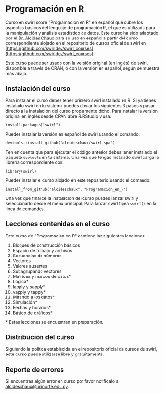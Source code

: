 # Programación en R
Curso en swirl sobre "Programación en R" en español que cubre los aspectos básicos del lenguaje de programación R, el que es utilizado para la manipulación y análisis estadístico de datos. Este curso ha sido adaptado por el [Dr. Alcides Chaux](https://github.com/alcideschaux) para su uso en español a partir del curso correspondiente alojado en el repositorio de cursos oficial de swirl en [https://github.com/swirldev/swirl_courses](https://github.com/swirldev/swirl_courses).

Este curso puede ser usado con la versión original (en inglés) de swirl, disponible a través de CRAN, o con la versión en español, según se muestra más abajo.

## Instalación del curso
Para instalar el curso debes tener primero swirl instalado en R. Si ya tienes instalado swirl en tu sistema puedes obviar los siguientes 3 pasos y pasar directo a la instalación del curso propiamente dicho. Para instalar la versión original en inglés desde CRAN abre R/RStudio y usa:

```
install.packages("swirl")
```

Puedes instalar la versión en español de swirl usando el comando:

```
devtools::install_github("alcideschaux/swirl-spa")
```

Ten en cuenta que para ejecutar el código anterior debes tener instalado el paquete `devtools` en tu sistema. Una vez que tengas instalado swirl carga la librería correspondiente con:

```
library(swirl)
```

Puedes instalar el curso alojado en este repositorio usando el comando:

```
install_from_github("alcideschaux", "Programacion_en_R")
```

Una vez que finalice la instalación del curso puedes lanzar swirl y seleccionarlo desde el menú principal. Para lanzar swirl tipea `swirl()` en la linea de comandos.

## Lecciones contenidas en el curso
Este curso de "Programación en R" contiene las siguientes lecciones:

1. Bloques de construcción básicos
2. Espacio de trabajo y archivos
3. Secuencias de números
4. Vectores
5. Valores ausentes
6. Subagrupando vectores
7. Matrices y marcos de datos*
8. Lógica*
9. lapply y sapply*
10. vapply y tapply*
11. Mirando a los datos*
12. Simulación*
13. Fechas y horarios*
14. Básico de gráficos*

\* Estas lecciones se encuentran en preparación.

## Distribución del curso
Siguiendo la política establecida en el repositorio oficial de cursos de swirl, este curso puede utilizarse libre y gratuitamente.

## Reporte de errores
Si encuentras algún error en curso por favor notificalo a [alcideschaux@uninorte.edu.py](mailto:alcideschaux@uninorte.edu.py).